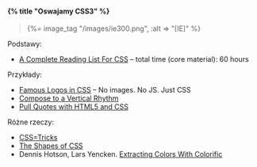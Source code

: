 #### {% title "Oswajamy CSS3" %}

<blockquote>
 {%= image_tag "/images/ie300.png", :alt => "[IE]" %}
</blockquote>

Podstawy:

* [A Complete Reading List For CSS](http://thenewcode.com/919/A-Complete-Reading-List-For-CSS) –
  total time (core material): 60 hours

Przykłady:

* [Famous Logos in CSS](http://www.ecsspert.com/adobe.php) – No images. No JS. Just CSS
* [Compose to a Vertical Rhythm](http://24ways.org/2006/compose-to-a-vertical-rhythm)
* [Pull Quotes with HTML5 and CSS](http://miekd.com/articles/pull-quotes-with-html5-and-css/)

Różne rzeczy:

* [CSS=Tricks](http://css-tricks.com)
* [The Shapes of CSS](http://css-tricks.com/examples/ShapesOfCSS/)
* Dennis Hotson, Lars Yencken.
  [Extracting Colors With Colorific](http://99designs.com/tech-blog/blog/2012/05/11/color-analysis/)
